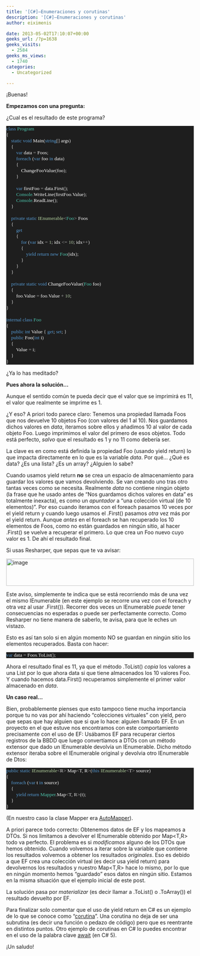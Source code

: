 ```yaml
---
title: '[C#]–Enumeraciones y corutinas'
description: '[C#]–Enumeraciones y corutinas'
author: eiximenis

date: 2013-05-02T17:10:07+00:00
geeks_url: /?p=1638
geeks_visits:
  - 2584
geeks_ms_views:
  - 1740
categories:
  - Uncategorized

---
```

¡Buenas! 

**Empezamos con una pregunta:**

¿Cual es el resultado de este programa?

<div style="font-size: 10pt; font-family: consolas; background: #1e1e1e; color: #dcdcdc">
  <p style="margin: 0px">
    <span style="color: #569cd6">class</span> <span style="color: #4ec9b0">Program</span>
  </p>
  
  <p style="margin: 0px">
    {
  </p>
  
  <p style="margin: 0px">
    &#160;&#160;&#160; <span style="color: #569cd6">static</span> <span style="color: #569cd6">void</span> <span style="color: white">Main</span>(<span style="color: #569cd6">string</span>[] <span style="color: white">args</span>)
  </p>
  
  <p style="margin: 0px">
    &#160;&#160;&#160; {
  </p>
  
  <p style="margin: 0px">
    &#160;&#160;&#160;&#160;&#160;&#160;&#160; <span style="color: #569cd6">var</span> <span style="color: white">data</span> <span style="color: #b4b4b4">=</span> <span style="color: white">Foos</span>;
  </p>
  
  <p style="margin: 0px">
    &#160;&#160;&#160;&#160;&#160;&#160;&#160; <span style="color: #569cd6">foreach</span> (<span style="color: #569cd6">var</span> <span style="color: white">foo</span> <span style="color: #569cd6">in</span> <span style="color: white">data</span>)
  </p>
  
  <p style="margin: 0px">
    &#160;&#160;&#160;&#160;&#160;&#160;&#160; {
  </p>
  
  <p style="margin: 0px">
    &#160;&#160;&#160;&#160;&#160;&#160;&#160;&#160;&#160;&#160;&#160; <span style="color: white">ChangeFooValue</span>(<span style="color: white">foo</span>);
  </p>
  
  <p style="margin: 0px">
    &#160;&#160;&#160;&#160;&#160;&#160;&#160; }
  </p>
  
  <p style="margin: 0px">
    &#160;
  </p>
  
  <p style="margin: 0px">
    &#160;&#160;&#160;&#160;&#160;&#160;&#160; <span style="color: #569cd6">var</span> <span style="color: white">firstFoo</span> <span style="color: #b4b4b4">=</span> <span style="color: white">data</span><span style="color: #b4b4b4">.</span><span style="color: white">First</span>();
  </p>
  
  <p style="margin: 0px">
    &#160;&#160;&#160;&#160;&#160;&#160;&#160; <span style="color: #4ec9b0">Console</span><span style="color: #b4b4b4">.</span><span style="color: white">WriteLine</span>(<span style="color: white">firstFoo</span><span style="color: #b4b4b4">.</span><span style="color: white">Value</span>);
  </p>
  
  <p style="margin: 0px">
    &#160;&#160;&#160;&#160;&#160;&#160;&#160; <span style="color: #4ec9b0">Console</span><span style="color: #b4b4b4">.</span><span style="color: white">ReadLine</span>();
  </p>
  
  <p style="margin: 0px">
    &#160;&#160;&#160; }
  </p>
  
  <p style="margin: 0px">
    &#160;
  </p>
  
  <p style="margin: 0px">
    &#160;&#160;&#160; <span style="color: #569cd6">private</span> <span style="color: #569cd6">static</span> <span style="color: #b8d7a3">IEnumerable</span><span style="color: #b4b4b4"><</span><span style="color: #4ec9b0">Foo</span><span style="color: #b4b4b4">></span> <span style="color: white">Foos</span>
  </p>
  
  <p style="margin: 0px">
    &#160;&#160;&#160; {
  </p>
  
  <p style="margin: 0px">
    &#160;&#160;&#160;&#160;&#160;&#160;&#160; <span style="color: #569cd6">get</span>
  </p>
  
  <p style="margin: 0px">
    &#160;&#160;&#160;&#160;&#160;&#160;&#160; {
  </p>
  
  <p style="margin: 0px">
    &#160;&#160;&#160;&#160;&#160;&#160;&#160;&#160;&#160;&#160;&#160; <span style="color: #569cd6">for</span> (<span style="color: #569cd6">var</span> <span style="color: white">idx</span> <span style="color: #b4b4b4">=</span> <span style="color: #b5cea8">1</span>; <span style="color: white">idx</span> <span style="color: #b4b4b4"><=</span> <span style="color: #b5cea8">10</span>; <span style="color: white">idx</span><span style="color: #b4b4b4">++</span>)
  </p>
  
  <p style="margin: 0px">
    &#160;&#160;&#160;&#160;&#160;&#160;&#160;&#160;&#160;&#160;&#160; {
  </p>
  
  <p style="margin: 0px">
    &#160;&#160;&#160;&#160;&#160;&#160;&#160;&#160;&#160;&#160;&#160;&#160;&#160;&#160;&#160; <span style="color: #569cd6">yield</span> <span style="color: #569cd6">return</span> <span style="color: #569cd6">new</span> <span style="color: #4ec9b0">Foo</span>(<span style="color: white">idx</span>);
  </p>
  
  <p style="margin: 0px">
    &#160;&#160;&#160;&#160;&#160;&#160;&#160;&#160;&#160;&#160;&#160; }
  </p>
  
  <p style="margin: 0px">
    &#160;&#160;&#160;&#160;&#160;&#160;&#160; }
  </p>
  
  <p style="margin: 0px">
    &#160;&#160;&#160; }
  </p>
  
  <p style="margin: 0px">
    &#160;
  </p>
  
  <p style="margin: 0px">
    &#160;&#160;&#160; <span style="color: #569cd6">private</span> <span style="color: #569cd6">static</span> <span style="color: #569cd6">void</span> <span style="color: white">ChangeFooValue</span>(<span style="color: #4ec9b0">Foo</span> <span style="color: white">foo</span>)
  </p>
  
  <p style="margin: 0px">
    &#160;&#160;&#160; {
  </p>
  
  <p style="margin: 0px">
    &#160;&#160;&#160;&#160;&#160;&#160;&#160; <span style="color: white">foo</span><span style="color: #b4b4b4">.</span><span style="color: white">Value</span> <span style="color: #b4b4b4">=</span> <span style="color: white">foo</span><span style="color: #b4b4b4">.</span><span style="color: white">Value</span> <span style="color: #b4b4b4">+</span> <span style="color: #b5cea8">10</span>;
  </p>
  
  <p style="margin: 0px">
    &#160;&#160;&#160; }
  </p>
  
  <p style="margin: 0px">
    }
  </p>
  
  <p style="margin: 0px">
    &#160;
  </p>
  
  <p style="margin: 0px">
    <span style="color: #569cd6">internal</span> <span style="color: #569cd6">class</span> <span style="color: #4ec9b0">Foo</span>
  </p>
  
  <p style="margin: 0px">
    {
  </p>
  
  <p style="margin: 0px">
    &#160;&#160;&#160; <span style="color: #569cd6">public</span> <span style="color: #569cd6">int</span> <span style="color: white">Value</span> { <span style="color: #569cd6">get</span>; <span style="color: #569cd6">set</span>; }
  </p>
  
  <p style="margin: 0px">
    &#160;&#160;&#160; <span style="color: #569cd6">public</span> <span style="color: white">Foo</span>(<span style="color: #569cd6">int</span> <span style="color: white">i</span>)
  </p>
  
  <p style="margin: 0px">
    &#160;&#160;&#160; {
  </p>
  
  <p style="margin: 0px">
    &#160;&#160;&#160;&#160;&#160;&#160;&#160; <span style="color: white">Value</span> <span style="color: #b4b4b4">=</span> <span style="color: white">i</span>;
  </p>
  
  <p style="margin: 0px">
    &#160;&#160;&#160; }
  </p>
  
  <p style="margin: 0px">
    }
  </p></p>
</div>

¿Ya lo has meditado? 

**Pues ahora la solución…**

Aunque el sentido común te pueda decir que el valor que se imprimirá es 11, el valor que realmente se imprime es 1.

¿Y eso? A priori todo parece claro: Tenemos una propiedad llamada Foos que nos devuelve 10 objetos Foo (con valores del 1 al 10). Nos guardamos dichos valores en _data_, iteramos sobre ellos y añadimos 10 al valor de cada objeto Foo. Luego imprimimos el valor del primero de esos objetos. Todo está perfecto, _salvo_ que el resultado es 1 y no 11 como debería ser.

La clave es en como está definida la propiedad Foo (usando yield return) lo que impacta directamente en lo que es la variable _data_. Por qué… ¿Qué es data? ¿Es una lista? ¿Es un array? ¿Alguien lo sabe?

Cuando usamos yield return **no** se crea un espacio de almacenamiento para guardar los valores que vamos devolviendo. Se van creando uno tras otro tantas veces como se necesita. Realmente _data_ no contiene ningún objeto (la frase que he usado antes de “Nos guardamos dichos valores en data” es totalmente inexacta), es como un _apuntador_ a “una colección virtual (de 10 elementos)”. Por eso cuando iteramos con el foreach pasamos 10 veces por el yield return y cuando luego usamos el .First() pasamos _otra_ vez más por el yield return. Aunque _antes_ en el foreach se han recuperado los 10 elementos de Foos, como no están guardados en ningún sitio, al hacer .First() se vuelve a recuperar el primero. Lo que crea un Foo nuevo cuyo valor es 1. De ahí el resultado final.

Si usas Resharper, que sepas que te va avisar:

[<img title="image" style="border-left-width: 0px; border-right-width: 0px; background-image: none; border-bottom-width: 0px; padding-top: 0px; padding-left: 0px; display: inline; padding-right: 0px; border-top-width: 0px
" border="0" alt="image" src="http://geeks.ms/cfs-file.ashx/__key/CommunityServer.Blogs.Components.WeblogFiles/etomas/image_5F00_thumb_5F00_55A29B8F.png" width="504" height="73" />][1]

Este aviso, simplemente te indica que se está recorriendo más de una vez el mismo IEnumerable (en este ejemplo se recorre una vez con el foreach y otra vez al usar .First()). Recorrer dos veces un IEnumerable _puede_ tener consecuencias no esperadas o puede ser perfectamente correcto. Como Resharper no tiene manera de saberlo, te avisa, para que le eches un vistazo.

Esto es así tan solo si en algún momento NO se guardan en ningún sitio los elementos recuperados. Basta con hacer:

<div style="font-size: 10pt; font-family: consolas; background: #1e1e1e; color: #dcdcdc">
  <p style="margin: 0px">
    <span style="color: #569cd6">var</span> <span style="color: white">data</span> <span style="color: #b4b4b4">=</span> <span style="color: white">Foos</span><span style="color: #b4b4b4">.</span><span style="color: white">ToList</span>();
  </p></p>
</div>

Ahora el resultado final es 11, ya que el método .ToList() _copia_ los valores a una List<T> por lo que ahora data si que tiene almacenados los 10 valores Foo. Y cuando hacemos data.First() recuperamos simplemente el primer valor almacenado en _data_.

**Un caso real…**

Bien, probablemente pienses que esto tampoco tiene mucha importancia porque tu no vas por ahí haciendo “colecciones virtuales” con yield, pero que sepas que hay alguien que si que lo hace: alguien llamado EF. En un proyecto en el que estuve nos encontramos con este comportamiento precisamente con el uso de EF: Usábamos EF para recuperar ciertos registros de la BBDD que luego convertíamos a DTOs con un método extensor que dado un IEnumerable<T> devolvía un IEnumerable<TDto>. Dicho método extensor iteraba sobre el IEnumerable<T> original y devolvia otro IEnumerable de Dtos:

<div style="font-size: 10pt; font-family: consolas; background: #1e1e1e; color: #dcdcdc">
  <p style="margin: 0px">
    <span style="color: #569cd6">public</span> <span style="color: #569cd6">static</span> <span style="color: #b8d7a3">IEnumerable</span><span style="color: #b4b4b4"><</span>R<span style="color: #b4b4b4">></span> <span style="color: white">Map</span><span style="color: #b4b4b4"><</span><span style="color: white">T</span>, <span style="color: white">R</span><span style="color: #b4b4b4">></span>(<span style="color: #569cd6">this</span> <span style="color: #b8d7a3">IEnumerable</span><span style="color: #b4b4b4"><</span>T<span style="color: #b4b4b4">></span> <span style="color: white">source</span>)
  </p>
  
  <p style="margin: 0px">
    {
  </p>
  
  <p style="margin: 0px">
    &#160;&#160;&#160; <span style="color: #569cd6">foreach</span> (<span style="color: #569cd6">var</span> <span style="color: white">t</span> <span style="color: #569cd6">in</span> <span style="color: white">source</span>)
  </p>
  
  <p style="margin: 0px">
    &#160;&#160;&#160; {
  </p>
  
  <p style="margin: 0px">
    &#160;&#160;&#160;&#160;&#160;&#160;&#160; <span style="color: #569cd6">yield</span> <span style="color: #569cd6">return</span> <span style="color: #4ec9b0">Mapper</span><span style="color: #b4b4b4">.</span><span style="color: white">Map</span><span style="color: #b4b4b4"><</span>T, R<span style="color: #b4b4b4">></span>(<span style="color: white">t</span>);
  </p>
  
  <p style="margin: 0px">
    &#160;&#160;&#160; }
  </p>
  
  <p style="margin: 0px">
    }
  </p></p>
</div>

(En nuestro caso la clase Mapper era <a href="https://github.com/AutoMapper/AutoMapper" target="_blank" rel="noopener noreferrer">AutoMapper</a>).

A priori parece todo correcto: Obtenemos datos de EF y los mapeamos a DTOs. Si nos limitamos a devolver el IEnumerable obtenido por Map<T,R> todo va perfecto. El problema es si _modificamos_ alguno de los DTOs que hemos obtenido. Cuando volvemos a iterar sobre la variable que contiene los resultados volvemos a obtener los resultados _originales_. Eso es debido a que EF crea una colección virtual (es decir usa yield return) para devolvernos los resultados y nuestro Map<T,R> hace lo mismo, por lo que en ningún momento hemos “guardado” esos datos en ningún sitio. Estamos en la misma situación que el ejemplo inicial de este post.

La solución pasa por _materializar_ (es decir llamar a .ToList() o .ToArray()) el resultado devuelto por EF.

Para finalizar solo comentar que el uso de yield return en C# es un ejemplo de lo que se conoce como “<a href="http://en.wikipedia.org/wiki/Coroutine" target="_blank" rel="noopener noreferrer">corutina</a>”. Una corutina no deja de ser una subrutina (es decir una función o pedazo de código) pero que es reentrante en distintos puntos. Otro ejemplo de corutinas en C# lo puedes encontrar en el uso de la palabra clave <a href="http://msdn.microsoft.com/en-us/library/vstudio/hh156528.aspx" target="_blank" rel="noopener noreferrer">await</a> (en C# 5).

¡Un saludo!

 [1]: http://geeks.ms/cfs-file.ashx/__key/CommunityServer.Blogs.Components.WeblogFiles/etomas/image_5F00_1DD0576C.png